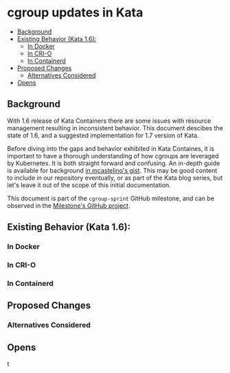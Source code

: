 # cgroup updates in Kata

* [Background](#background)
* [Existing Behavior (Kata 1.6):](#existing-behavior--kata-16--)
  + [In Docker](#in-docker)
  + [In CRI-O](#in-cri-o)
  + [In Containerd](#in-containerd)
* [Proposed Changes](#proposed-changes)
  + [Alternatives Considered](#alternatives-considered)
* [Opens](#opens)


## Background

With 1.6 release of Kata Containers there are some issues with resource management resulting in inconsistent
behavior.  This document descibes the state of 1.6, and a suggested implementation for 1.7 version of Kata.

Before diving into the gaps and behavior exhibited in Kata Containes, it is important to have a thorough understanding
of how cgroups are leveraged by Kubernetes.  It is both straight forward and confusing.  An in-depth guide is available
for background [in mcastelino's gist](https://gist.github.com/mcastelino/b8ce9a70b00ee56036dadd70ded53e9f). This may be
good content to include in our repository eventually, or as part of the Kata blog series, but let's leave it out of the
scope of this initial documentation.

This document is part of the `cgroup-sprint` GitHub milestone, and can be observed in the [Milestone's GitHub project](https://github.com/orgs/kata-containers/projects/17).


## Existing Behavior (Kata 1.6):

### In Docker
### In CRI-O
### In Containerd


## Proposed Changes

### Alternatives Considered


## Opens
t
